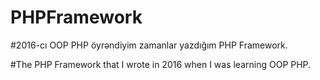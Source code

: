 # PHPFramework

#2016-cı OOP PHP öyrəndiyim zamanlar yazdığım PHP Framework.

#The PHP Framework that I wrote in 2016 when I was learning OOP PHP.
